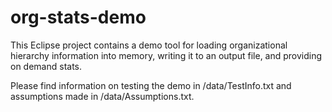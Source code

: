 org-stats-demo
===================================================================================                     

This Eclipse project contains a demo tool for loading organizational hierarchy information
into memory, writing it to an output file, and providing on demand stats.

Please find information on testing the demo in /data/TestInfo.txt and 
assumptions made in /data/Assumptions.txt.
